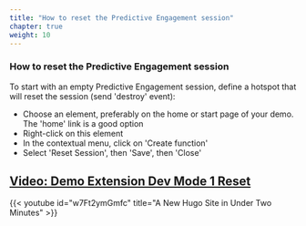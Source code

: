 ```yaml
---
title: "How to reset the Predictive Engagement session"
chapter: true
weight: 10
---
```


### How to reset the Predictive Engagement session

To start with an empty Predictive Engagement session, define a hotspot that will reset the session (send 'destroy' event):

- Choose an element, preferably on the home or start page of your demo. The 'home' link is a good option
- Right-click on this element
- In the contextual menu, click on 'Create function'
- Select 'Reset Session', then 'Save', then 'Close'

## [Video: Demo Extension Dev Mode 1 Reset](https://www.youtube.com/watch?v=7rzzB4TzYQI/)


{{< youtube id="w7Ft2ymGmfc" title="A New Hugo Site in Under Two Minutes" >}}
